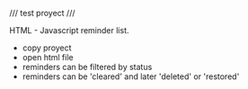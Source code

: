 /// test proyect ///

HTML - Javascript reminder list.

- copy proyect
- open html file
- reminders can be filtered by status
- reminders can be 'cleared' and later 'deleted' or 'restored'
